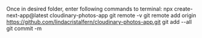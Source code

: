 Once in desired folder, enter following commands to terminal:
      npx create-next-app@latest cloudinary-photos-app
      git remote -v
      git remote add origin https://github.com/lindacristalfern/cloudinary-photos-app.git
      git add --all
      git commit -m 
